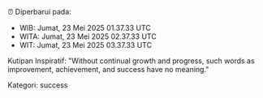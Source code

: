 ⏰ Diperbarui pada:
- WIB: Jumat, 23 Mei 2025 01.37.33 UTC
- WITA: Jumat, 23 Mei 2025 02.37.33 UTC
- WIT: Jumat, 23 Mei 2025 03.37.33 UTC

Kutipan Inspiratif:
"Without continual growth and progress, such words as improvement, achievement, and success have no meaning."


Kategori: success

